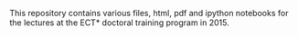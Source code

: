 This repository contains various files, html, pdf and ipython notebooks for the lectures at the ECT* doctoral training program in 2015. 
